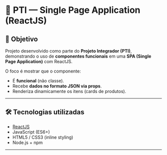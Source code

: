 # 📌 PTI — Single Page Application (ReactJS)

## 🎯 Objetivo
Projeto desenvolvido como parte do **Projeto Integrador (PTI)**, demonstrando o uso de **componentes funcionais** em uma **SPA (Single Page Application)** com ReactJS.  

O foco é mostrar que o componente:
- É **funcional** (não classe).
- Recebe **dados no formato JSON via props**.
- Renderiza dinamicamente os itens (cards de produtos).

---

## 🛠️ Tecnologias utilizadas
- [ReactJS](https://reactjs.org/)
- JavaScript (ES6+)
- HTML5 / CSS3 (inline styling)
- Node.js + npm

---

